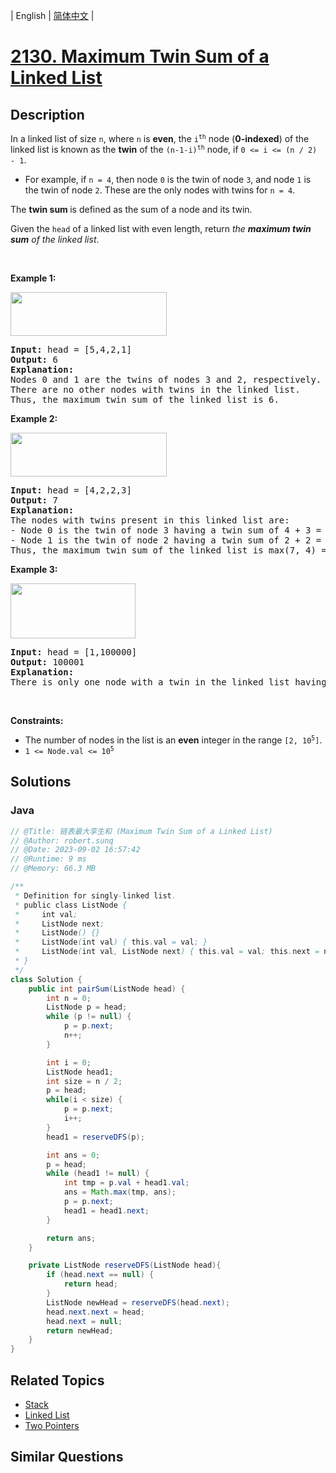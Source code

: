 
| English | [简体中文](README.md) |

# [2130. Maximum Twin Sum of a Linked List](https://leetcode.cn//problems/maximum-twin-sum-of-a-linked-list/)

## Description

<p>In a linked list of size <code>n</code>, where <code>n</code> is <strong>even</strong>, the <code>i<sup>th</sup></code> node (<strong>0-indexed</strong>) of the linked list is known as the <strong>twin</strong> of the <code>(n-1-i)<sup>th</sup></code> node, if <code>0 &lt;= i &lt;= (n / 2) - 1</code>.</p>

<ul>
	<li>For example, if <code>n = 4</code>, then node <code>0</code> is the twin of node <code>3</code>, and node <code>1</code> is the twin of node <code>2</code>. These are the only nodes with twins for <code>n = 4</code>.</li>
</ul>

<p>The <strong>twin sum </strong>is defined as the sum of a node and its twin.</p>

<p>Given the <code>head</code> of a linked list with even length, return <em>the <strong>maximum twin sum</strong> of the linked list</em>.</p>

<p>&nbsp;</p>
<p><strong class="example">Example 1:</strong></p>
<img alt="" src="https://assets.leetcode.com/uploads/2021/12/03/eg1drawio.png" style="width: 250px; height: 70px;" />
<pre>
<strong>Input:</strong> head = [5,4,2,1]
<strong>Output:</strong> 6
<strong>Explanation:</strong>
Nodes 0 and 1 are the twins of nodes 3 and 2, respectively. All have twin sum = 6.
There are no other nodes with twins in the linked list.
Thus, the maximum twin sum of the linked list is 6. 
</pre>

<p><strong class="example">Example 2:</strong></p>
<img alt="" src="https://assets.leetcode.com/uploads/2021/12/03/eg2drawio.png" style="width: 250px; height: 70px;" />
<pre>
<strong>Input:</strong> head = [4,2,2,3]
<strong>Output:</strong> 7
<strong>Explanation:</strong>
The nodes with twins present in this linked list are:
- Node 0 is the twin of node 3 having a twin sum of 4 + 3 = 7.
- Node 1 is the twin of node 2 having a twin sum of 2 + 2 = 4.
Thus, the maximum twin sum of the linked list is max(7, 4) = 7. 
</pre>

<p><strong class="example">Example 3:</strong></p>
<img alt="" src="https://assets.leetcode.com/uploads/2021/12/03/eg3drawio.png" style="width: 200px; height: 88px;" />
<pre>
<strong>Input:</strong> head = [1,100000]
<strong>Output:</strong> 100001
<strong>Explanation:</strong>
There is only one node with a twin in the linked list having twin sum of 1 + 100000 = 100001.
</pre>

<p>&nbsp;</p>
<p><strong>Constraints:</strong></p>

<ul>
	<li>The number of nodes in the list is an <strong>even</strong> integer in the range <code>[2, 10<sup>5</sup>]</code>.</li>
	<li><code>1 &lt;= Node.val &lt;= 10<sup>5</sup></code></li>
</ul>


## Solutions


### Java

```Java
// @Title: 链表最大孪生和 (Maximum Twin Sum of a Linked List)
// @Author: robert.sunq
// @Date: 2023-09-02 16:57:42
// @Runtime: 9 ms
// @Memory: 66.3 MB

/**
 * Definition for singly-linked list.
 * public class ListNode {
 *     int val;
 *     ListNode next;
 *     ListNode() {}
 *     ListNode(int val) { this.val = val; }
 *     ListNode(int val, ListNode next) { this.val = val; this.next = next; }
 * }
 */
class Solution {
    public int pairSum(ListNode head) {
        int n = 0;
        ListNode p = head;
        while (p != null) {
            p = p.next;
            n++;
        }

        int i = 0;
        ListNode head1;
        int size = n / 2;
        p = head;
        while(i < size) {
            p = p.next;
            i++;
        }
        head1 = reserveDFS(p);

        int ans = 0;
        p = head;
        while (head1 != null) {
            int tmp = p.val + head1.val;
            ans = Math.max(tmp, ans);
            p = p.next;
            head1 = head1.next;
        }

        return ans;
    }

    private ListNode reserveDFS(ListNode head){
        if (head.next == null) {
            return head;
        }
        ListNode newHead = reserveDFS(head.next);
        head.next.next = head;
        head.next = null;
        return newHead;
    }
}
```



## Related Topics

- [Stack](https://leetcode.cn//tag/stack)
- [Linked List](https://leetcode.cn//tag/linked-list)
- [Two Pointers](https://leetcode.cn//tag/two-pointers)

## Similar Questions


